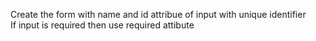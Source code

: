 Create the form with name and id attribue of input with unique identifier<br>
If input is required then use required attibute
